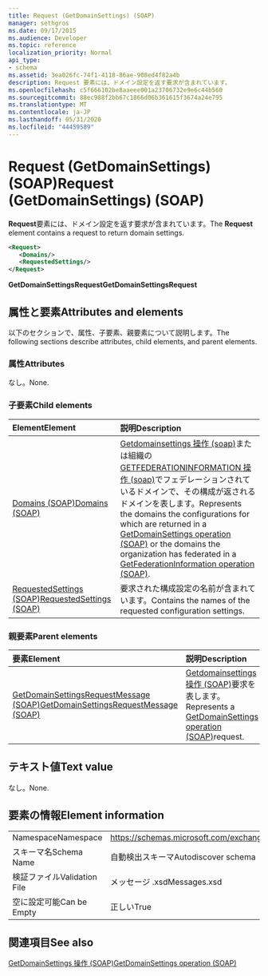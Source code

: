 ```yaml
---
title: Request (GetDomainSettings) (SOAP)
manager: sethgros
ms.date: 09/17/2015
ms.audience: Developer
ms.topic: reference
localization_priority: Normal
api_type:
- schema
ms.assetid: 3ea026fc-74f1-4118-86ae-908ed4f82a4b
description: Request 要素には、ドメイン設定を返す要求が含まれています。
ms.openlocfilehash: c5f666102be8aaeee001a23706732e9e6c44b560
ms.sourcegitcommit: 88ec988f2bb67c1866d06b361615f3674a24e795
ms.translationtype: MT
ms.contentlocale: ja-JP
ms.lasthandoff: 05/31/2020
ms.locfileid: "44459589"
---
```

# <a name="request-getdomainsettings-soap"></a><span data-ttu-id="a24bb-103">Request (GetDomainSettings) (SOAP)</span><span class="sxs-lookup"><span data-stu-id="a24bb-103">Request (GetDomainSettings) (SOAP)</span></span>

<span data-ttu-id="a24bb-104">**Request**要素には、ドメイン設定を返す要求が含まれています。</span><span class="sxs-lookup"><span data-stu-id="a24bb-104">The **Request** element contains a request to return domain settings.</span></span> 
  
```xml
<Request>
   <Domains/>
   <RequestedSettings/>
</Request>
```

 <span data-ttu-id="a24bb-105">**GetDomainSettingsRequest**</span><span class="sxs-lookup"><span data-stu-id="a24bb-105">**GetDomainSettingsRequest**</span></span>
## <a name="attributes-and-elements"></a><span data-ttu-id="a24bb-106">属性と要素</span><span class="sxs-lookup"><span data-stu-id="a24bb-106">Attributes and elements</span></span>

<span data-ttu-id="a24bb-107">以下のセクションで、属性、子要素、親要素について説明します。</span><span class="sxs-lookup"><span data-stu-id="a24bb-107">The following sections describe attributes, child elements, and parent elements.</span></span>
  
### <a name="attributes"></a><span data-ttu-id="a24bb-108">属性</span><span class="sxs-lookup"><span data-stu-id="a24bb-108">Attributes</span></span>

<span data-ttu-id="a24bb-109">なし。</span><span class="sxs-lookup"><span data-stu-id="a24bb-109">None.</span></span>
  
### <a name="child-elements"></a><span data-ttu-id="a24bb-110">子要素</span><span class="sxs-lookup"><span data-stu-id="a24bb-110">Child elements</span></span>

|<span data-ttu-id="a24bb-111">**Element**</span><span class="sxs-lookup"><span data-stu-id="a24bb-111">**Element**</span></span>|<span data-ttu-id="a24bb-112">**説明**</span><span class="sxs-lookup"><span data-stu-id="a24bb-112">**Description**</span></span>|
|:-----|:-----|
|[<span data-ttu-id="a24bb-113">Domains (SOAP)</span><span class="sxs-lookup"><span data-stu-id="a24bb-113">Domains (SOAP)</span></span>](domains-soap.md) <br/> |<span data-ttu-id="a24bb-114">[Getdomainsettings 操作 (soap)](getdomainsettings-operation-soap.md)または組織の[GETFEDERATIONINFORMATION 操作 (soap)](getfederationinformation-operation-soap.md)でフェデレーションされているドメインで、その構成が返されるドメインを表します。</span><span class="sxs-lookup"><span data-stu-id="a24bb-114">Represents the domains the configurations for which are returned in a [GetDomainSettings operation (SOAP)](getdomainsettings-operation-soap.md) or the domains the organization has federated in a [GetFederationInformation operation (SOAP)](getfederationinformation-operation-soap.md).</span></span>  <br/> |
|[<span data-ttu-id="a24bb-115">RequestedSettings (SOAP)</span><span class="sxs-lookup"><span data-stu-id="a24bb-115">RequestedSettings (SOAP)</span></span>](requestedsettings-soap.md) <br/> |<span data-ttu-id="a24bb-116">要求された構成設定の名前が含まれています。</span><span class="sxs-lookup"><span data-stu-id="a24bb-116">Contains the names of the requested configuration settings.</span></span>  <br/> |
   
### <a name="parent-elements"></a><span data-ttu-id="a24bb-117">親要素</span><span class="sxs-lookup"><span data-stu-id="a24bb-117">Parent elements</span></span>

|<span data-ttu-id="a24bb-118">**要素**</span><span class="sxs-lookup"><span data-stu-id="a24bb-118">**Element**</span></span>|<span data-ttu-id="a24bb-119">**説明**</span><span class="sxs-lookup"><span data-stu-id="a24bb-119">**Description**</span></span>|
|:-----|:-----|
|[<span data-ttu-id="a24bb-120">GetDomainSettingsRequestMessage (SOAP)</span><span class="sxs-lookup"><span data-stu-id="a24bb-120">GetDomainSettingsRequestMessage (SOAP)</span></span>](getdomainsettingsrequestmessage-soap.md) <br/> |<span data-ttu-id="a24bb-121">[Getdomainsettings 操作 (SOAP)](getdomainsettings-operation-soap.md)要求を表します。</span><span class="sxs-lookup"><span data-stu-id="a24bb-121">Represents a [GetDomainSettings operation (SOAP)](getdomainsettings-operation-soap.md)request.</span></span>  <br/> |
   
## <a name="text-value"></a><span data-ttu-id="a24bb-122">テキスト値</span><span class="sxs-lookup"><span data-stu-id="a24bb-122">Text value</span></span>

<span data-ttu-id="a24bb-123">なし。</span><span class="sxs-lookup"><span data-stu-id="a24bb-123">None.</span></span>
  
## <a name="element-information"></a><span data-ttu-id="a24bb-124">要素の情報</span><span class="sxs-lookup"><span data-stu-id="a24bb-124">Element information</span></span>

|||
|:-----|:-----|
|<span data-ttu-id="a24bb-125">Namespace</span><span class="sxs-lookup"><span data-stu-id="a24bb-125">Namespace</span></span>  <br/> |https://schemas.microsoft.com/exchange/2010/Autodiscover  <br/> |
|<span data-ttu-id="a24bb-126">スキーマ名</span><span class="sxs-lookup"><span data-stu-id="a24bb-126">Schema Name</span></span>  <br/> |<span data-ttu-id="a24bb-127">自動検出スキーマ</span><span class="sxs-lookup"><span data-stu-id="a24bb-127">Autodiscover schema</span></span>  <br/> |
|<span data-ttu-id="a24bb-128">検証ファイル</span><span class="sxs-lookup"><span data-stu-id="a24bb-128">Validation File</span></span>  <br/> |<span data-ttu-id="a24bb-129">メッセージ .xsd</span><span class="sxs-lookup"><span data-stu-id="a24bb-129">Messages.xsd</span></span>  <br/> |
|<span data-ttu-id="a24bb-130">空に設定可能</span><span class="sxs-lookup"><span data-stu-id="a24bb-130">Can be Empty</span></span>  <br/> |<span data-ttu-id="a24bb-131">正しい</span><span class="sxs-lookup"><span data-stu-id="a24bb-131">True</span></span>  <br/> |
   
## <a name="see-also"></a><span data-ttu-id="a24bb-132">関連項目</span><span class="sxs-lookup"><span data-stu-id="a24bb-132">See also</span></span>



[<span data-ttu-id="a24bb-133">GetDomainSettings 操作 (SOAP)</span><span class="sxs-lookup"><span data-stu-id="a24bb-133">GetDomainSettings operation (SOAP)</span></span>](getdomainsettings-operation-soap.md)

